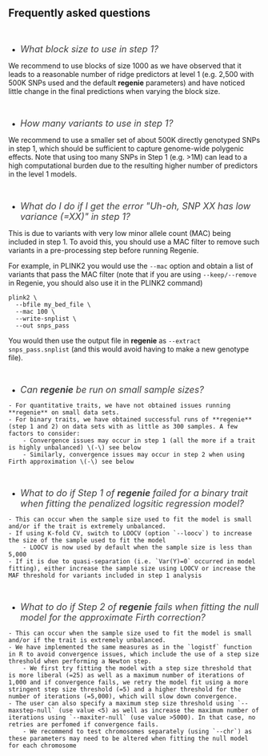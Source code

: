 ## Frequently asked questions
<br/>

*    <span style="font-size: large; font-style: italic;color:#404040"> What block size to use in step 1? 
</span>

We recommend to use blocks of size 1000 as we have observed that it leads to a reasonable number of ridge predictors 
at level 1 (e.g. 2,500 with 500K SNPs used and the default **regenie** parameters) and have noticed little change in the 
final predictions when varying the block size.

<br/>

*    <span style="font-size: large; font-style: italic;color:#404040"> How many variants to use in step 1? 
</span>

We recommend to use a smaller set of about 500K directly genotyped SNPs in step 1, which should be sufficient to capture genome-wide polygenic effects. Note that using too many SNPs in Step 1 (e.g. >1M) can lead to a high computational burden due to the resulting higher number of predictors in the level 1 models.

<br/>

*    <span style="font-size: large; font-style: italic;color:#404040"> What do I do if I get the error "Uh-oh, SNP XX has low variance (=XX)" in step 1? 
</span>

This is due to variants with very low minor allele count (MAC) being included in step 1. To avoid this, you should use a MAC filter to remove such variants in a pre-processing step before running Regenie.

For example, in PLINK2 you would use the `--mac` option and obtain a list of variants that pass the MAC filter (note that if you are using `--keep/--remove` in Regenie, you should also use it in the PLINK2 command)
```
plink2 \
  --bfile my_bed_file \
  --mac 100 \
  --write-snplist \
  --out snps_pass
```

You would then use the output file in **regenie** as `--extract snps_pass.snplist` (and this would avoid having to make a new genotype file).


 <br/>

*    <span style="font-size: large; font-style: italic;color:#404040"> Can **regenie** be run on small sample sizes? 
</span>

    - For quantitative traits, we have not obtained issues running **regenie** on small data sets.
    - For binary traits, we have obtained successful runs of **regenie** (step 1 and 2) on data sets with as little as 300 samples. A few factors to consider:
        - Convergence issues may occur in step 1 (all the more if a trait is highly unbalanced) \(-\) see below
        - Similarly, convergence issues may occur in step 2 when using Firth approximation \(-\) see below 

 <br/>

*    <span style="font-size: large;font-style: italic; color:#404040"> What to do if Step 1 of **regenie** failed for a binary trait when fitting the penalized logsitic regression model? 
</span>

    - This can occur when the sample size used to fit the model is small and/or if the trait is extremely unbalanced. 
    - If using K-fold CV, switch to LOOCV (option `--loocv`) to increase the size of the sample used to fit the model
        - LOOCV is now used by default when the sample size is less than 5,000
    - If it is due to quasi-separation (i.e. `Var(Y)=0` occurred in model fitting), either increase the sample size using LOOCV or increase the MAF threshold for variants included in step 1 analysis 

<br/>

*    <span style="font-size: large;font-style: italic; color:#404040"> What to do if Step 2 of **regenie** fails when fitting the null model for the approximate Firth correction? 
</span>

    - This can occur when the sample size used to fit the model is small and/or if the trait is extremely unbalanced. 
    - We have implemented the same measures as in the `logistf` function in R to avoid convergence issues, which include the use of a step size threshold when performing a Newton step. 
        - We first try fitting the model with a step size threshold that is more liberal (=25) as well as a maximum number of iterations of 1,000 and if convergence fails, we retry the model fit using a more stringent step size threshold (=5) and a higher threshold for the number of iterations (=5,000), which will slow down convergence.
    - The user can also specify a maximum step size threshold using `--maxstep-null` (use value <5) as well as increase the maximum number of iterations using `--maxiter-null` (use value >5000). In that case, no retries are perfomed if convergence fails.
        - We recommend to test chromosomes separately (using `--chr`) as these parameters may need to be altered when fitting the null model for each chromosome


